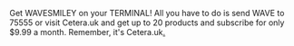 Get WAVESMILEY on your TERMINAL! All you have to do is send WAVE to 75555 or visit Cetera.uk and get up to 20 products and subscribe for only $9.99 a month. Remember, it's Cetera.uk[.](https://youtube.com/watch?v=ge3pRglj8D8)
